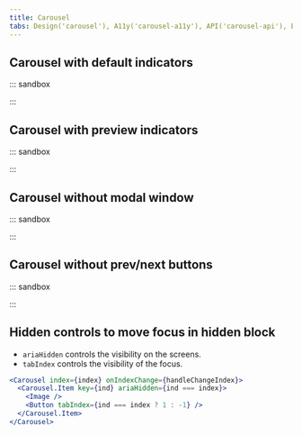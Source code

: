 ```yaml
---
title: Carousel
tabs: Design('carousel'), A11y('carousel-a11y'), API('carousel-api'), Example('carousel-code'), Changelog('carousel-changelog')
---
```


## Carousel with default indicators

::: sandbox

<script lang="tsx">
  export Demo from './examples/carousel_with_default_indicators.tsx';
</script>

:::

## Carousel with preview indicators

::: sandbox

<script lang="tsx">
  export Demo from './examples/carousel_with_preview_indicators.tsx';
</script>

:::

## Carousel without modal window

::: sandbox

<script lang="tsx">
  export Demo from './examples/carousel_without_modal_window.tsx';
</script>

:::

## Carousel without prev/next buttons

::: sandbox

<script lang="tsx">
  export Demo from './examples/carousel_with_indicators_only.tsx';
</script>

:::

## Hidden controls to move focus in hidden block

- `ariaHidden` controls the visibility on the screens.
- `tabIndex` controls the visibility of the focus.

```jsx
<Carousel index={index} onIndexChange={handleChangeIndex}>
  <Carousel.Item key={ind} ariaHidden={ind === index}>
    <Image />
    <Button tabIndex={ind === index ? 1 : -1} />
  </Carousel.Item>
</Carousel>
```

